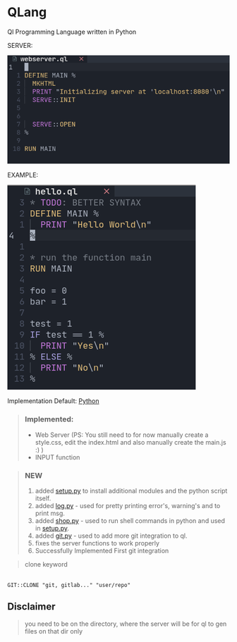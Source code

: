 # QLang
Ql Programming Language written in Python

SERVER:


![server.png](./screenshots/server.png)


EXAMPLE:


![hello.png](./screenshots/hello.png)

Implementation
  Default: [Python](https://python.org)


> ### Implemented:
>  - Web Server (PS: You still need to for now manually create a style.css, edit the index.html
>  and also manually create the main.js :) )
>  - INPUT function



> ### NEW
>  1. added [setup.py](./setup.py) to install additional modules and the python script itself.
>  2. added [log.py](./scripts/log.py) - used for pretty printing error's, warning's and to print msg.
>  3. added [shop.py](./scripts/shop.py) - used to run shell commands in python and used in [setup.py](./setup.py). 
>  4. added [git.py](./scripts/git.py) - used to add more git integration to ql.
>  5. fixes the server functions to work properly
>  6. Successfully Implemented First git integration 



> clone keyword
```ql

GIT::CLONE "git, gitlab..." "user/repo"

```


## Disclaimer
> you need to be on the directory, where the server will be for ql to gen files on that dir only

